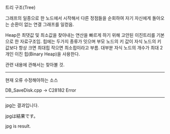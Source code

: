 트리 구조(Tree)

그래프의 일종으로 한 노드에서 시작해서 다른 정점들을 순회하여 자기 자신에게 돌아오는 순환이 없는 연결 그래프를 일컫음.

Heap은 최댓값 및 최소값을 찾아내는 연산을 빠르게 하기 위해 고안된 이진트리를 기본으로 한 자료구조임.
힙에는 두가지 종류가 잇으며 부모 노드의 키 값이 자식 노드의 키 값보다 항상 크면 최대힙 작으면 최소힙이라고 부름.
대부분 자식 노드의 개수가 최대 2개인 이진 힙(Binary Heap)을 사용한다.

관련 내용에 관해서는 찾아볼 것.


----------------------------------------------------

현재 오류 수정해야하는 소스

DB_SaveDisk.cpp -> C28182 Error



----------------------------------------------------
jpg는 결과입니다.

jpgは結果です。

jpg is result.

